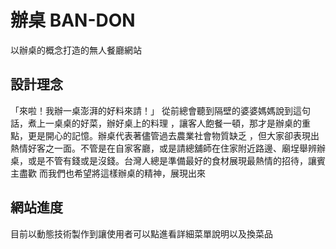 # 辦桌 BAN-DON
以辦桌的概念打造的無人餐廳網站

## 設計理念
「來啦！我辦一桌澎湃的好料來請！」
從前總會聽到隔壁的婆婆媽媽說到這句話，煮上一桌桌的好菜，辦好桌上的料理
，讓客人飽餐一頓，那才是辦桌的重點，更是開心的記憶。辦桌代表著儘管過去農業社會物質缺乏
，但大家卻表現出熱情好客之一面。不管是在自家客廳，或是請總舖師在住家附近路邊、廟埕舉辨辦桌，或是不管有錢或是沒錢。台灣人總是準備最好的食材展現最熱情的招待，讓賓主盡歡
而我們也希望將這樣辦桌的精神，展現出來

## 網站進度
目前以動態技術製作到讓使用者可以點進看詳細菜單說明以及換菜品
